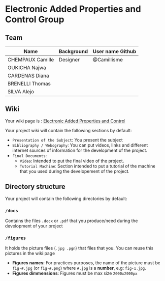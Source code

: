 # Electronic Added Properties and Control Group

## Team

| Name            | Background          | User name Github |
|-----------------|---------------------|-------------|
|CHEMPAUX Camille | Designer            | @Camillisme |
|OUKICHA Najwa    |                     |             |
|CARDENAS Diana   |                     |             |
|BRENELLI Thomas  |                     |             |
|SILVA Alejo      |                     |             |


## Wiki
Your wiki page is : [Electronic Added Properties and Control](https://github.com/LF2L/Functional-Material-Design/wiki/Electronic-Added-Properties)

Your project wiki will contain the following sections by default:

- `Presentation of the Subject`: You present the subject
- `Bibliography / Webography`: You can put videos, links and different internet sources of information for the development of the project.
- `Final Documents`: 
  - `Video`: Intended to put the final video of the project.
  - `Tutorial Machine`: Section intended to put a tutorial of the machine that you used during the developement of the project.



## Directory structure
Your project will contain the following directories by default:

### `/docs`
Contains the files  `.docx` or `.pdf` that you produce/need during the development of your project 

### `/figures`
It holds the picture files (`.jpg .pgn`) that files that you. You can reuse this pictures in the wiki page

- **Figures names**: For practices purposes, the name of the picture must be `fig-#.jpg` (or `fig-#.png`)  where `#.jpg` is a **number**, e.g: `fig-1.jpg`.
- **Figures dimmensions**: Figures must be max size `2000x2000px` 


